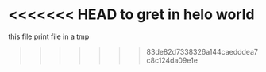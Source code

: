 <<<<<<< HEAD
to gret in helo world
=======
this file print file in a tmp
>>>>>>> 83de82d7338326a144caedddea7c8c124da09e1e
